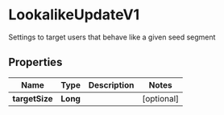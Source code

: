 

# LookalikeUpdateV1

Settings to target users that behave like a given seed segment

## Properties

| Name | Type | Description | Notes |
|------------ | ------------- | ------------- | -------------|
|**targetSize** | **Long** |  |  [optional] |



